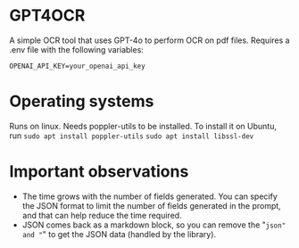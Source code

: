# GPT4OCR
A simple OCR tool that uses GPT-4o to perform OCR on pdf files.
Requires a .env file with the following variables:
```
OPENAI_API_KEY=your_openai_api_key
```

# Operating systems
Runs on linux. Needs poppler-utils to be installed. To install it on Ubuntu, run
`sudo apt install poppler-utils`
`sudo apt install libssl-dev`

# Important observations
* The time grows with the number of fields generated. You can specify the JSON format to limit the number of fields generated in the prompt, and that can help reduce the time required.
* JSON comes back as a markdown block, so you can remove the "```json" and "```" to get the JSON data (handled by the library).